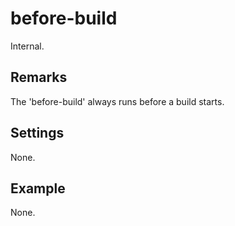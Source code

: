 before-build
============
Internal.

Remarks
-------
The 'before-build' always runs before a build starts.

Settings
--------
None.

Example
-------
None.
